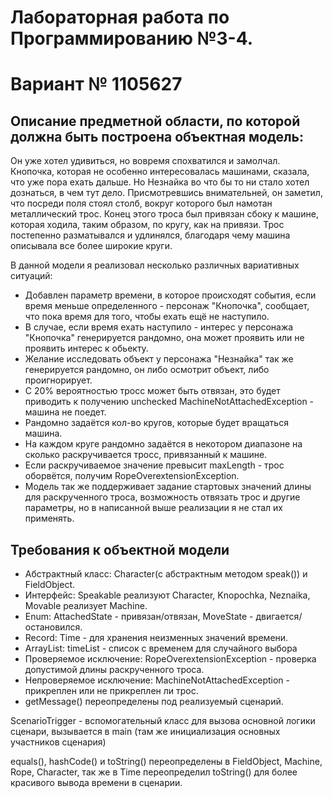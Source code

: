 # **Лабораторная работа по Программированию №3-4.**
# **Вариант № 1105627**


## Описание предметной области, по которой должна быть построена объектная модель:
Он уже хотел удивиться, но вовремя спохватился и замолчал. Кнопочка, которая не особенно интересовалась машинами, сказала, что уже
пора ехать дальше. Но Незнайка во что бы то ни стало хотел дознаться, в чем тут дело. Присмотревшись внимательней, он заметил,
что посреди поля стоял столб, вокруг которого был намотан металлический трос. Конец этого троса был привязан сбоку к машине, которая
ходила, таким образом, по кругу, как на привязи. Трос постепенно разматывался и удлинялся, благодаря чему машина описывала все более широкие круги.

В данной модели я реализовал несколько различных вариативных ситуаций:
- Добавлен параметр времени, в которое происходят события, если время меньше определенного - персонаж "Кнопочка", сообщает, что пока время для того, чтобы ехать ещё не наступило. 
- В случае, если время ехать наступило - интерес у персонажа "Кнопочка" генерируется рандомно, она может проявить или не проявить интерес к обьекту.
- Желание исследовать объект у персонажа "Незнайка" так же генерируется рандомно, он либо осмотрит объект, либо проигнорирует.
- C 20% вероятностью тросс может быть отвязан, это будет приводить к получению unchecked MachineNotAttachedException - машина не поедет.
- Рандомно задаётся кол-во кругов, которые будет вращаться машина.
- На каждом круге рандомно задаётся в некотором диапазоне на сколько раскручивается тросс, привязанный к машине.
- Если раскручиваемое значение превысит maxLength - трос оборвётся, получим RopeOverextensionException.
- Модель так же поддерживает задание стартовых значений длины для раскрученного троса, возможность отвязать трос и другие параметры, но в написанной выше реализации я не стал их применять.

## Требования к объектной модели
- Абстрактный класс: Character(c абстрактным методом speak()) и FieldObject.
- Интерфейс: Speakable реализуют Character, Knopochka, Neznaika, Movable реализует Machine.
- Enum: AttachedState  - привязан/отвязан, MoveState - двигается/остановился.
- Record: Time - для хранения неизменных значений времени.
- ArrayList: timeList - список с временем для случайного выбора
- Проверяемое исключение: RopeOverextensionException - проверка допустимой длины раскрученного троса.
- Непроверяемое исключение: MachineNotAttachedException - прикреплен или не прикреплен ли трос.
- getMessage() переопределены под реализуемый сценарий. 

ScenarioTrigger - вспомогательный класс для вызова основной логики сценари, вызывается в main (там же инициализация основных участников сценария)

equals(), hashCode() и toString() переопределены в FieldObject, Machine, Rope, Character, так же в Time переопределил toString() для более красивого вывода времени в сценарии. 
